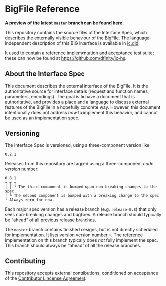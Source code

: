 # BigFile Reference

**A preview of the latest `master` branch can be found [here](https://khsfq-wqaaa-aaaak-qckvq-cai.icp0.io/docs).**


This repository contains the source files of the Interface Spec, which describes the externally visible behaviour of the BigFile.
The language-independent description of this BIG interface is available in [ic.did](./spec/_attachments/ic.did).

It used to contain a reference implementation and acceptance test suite; these can now be found at <https://github.com/dfinity/ic-hs>.

## About the Interface Spec

This document describes the external interface of the BigFile. It is the authoritative source for interface details (request and function names, parameters, encodings). The goal is to have a document that is authoritative, and provides a place and a language to discuss external features of the BigFile in a hopefully concrete way. However, this document intentionally does not address _how_ to implement this behavior, and cannot be used as an implementation spec.

## Versioning

The Interface Spec is versioned, using a three-component version like

    0.2.1

Releases from this repository are tagged using a three-component _code
version_ number:

    0.8.1
    ┬ ┬ ┬
    │ │ └ The third component is bumped upon non-breaking changes to the spec.
    │ └ The second component is bumped with a breaking change to the spec
    └ Always zero for now.

Each major spec version has a release branch (e.g. `release-0.8`) that only sees
non-breaking changes and bugfixes. A release branch should typically be “ahead” of all previous release branches.

The `master` branch contains finished designs, but is not directly scheduled
for implementation. It lists version version number `∞`. The reference
implementation on this branch typically does _not_ fully implement the spec. This branch should always be “ahead” of all the release branches.

## Contributing

This repository accepts external contributions, conditioned on acceptance of the [Contributor Lincense Agreement](https://github.com/dfinity/cla/).
